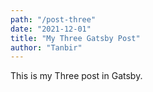 ```yaml
---
path: "/post-three"
date: "2021-12-01"
title: "My Three Gatsby Post"
author: "Tanbir"
---
```


This is my Three post in Gatsby.
